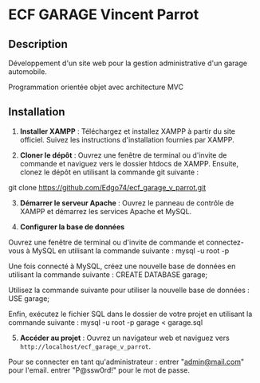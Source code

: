 # ECF GARAGE Vincent Parrot

## Description

Développement d'un site web pour la gestion administrative d'un garage automobile.

Programmation orientée objet avec architecture MVC

## Installation

1. **Installer XAMPP** : Téléchargez et installez XAMPP à partir du site officiel. Suivez les instructions d'installation fournies par XAMPP.

2. **Cloner le dépôt** : Ouvrez une fenêtre de terminal ou d'invite de commande et naviguez vers le dossier htdocs de XAMPP. Ensuite, clonez le dépôt en utilisant la commande git suivante :

git clone https://github.com/Edgo74/ecf_garage_v_parrot.git

3. **Démarrer le serveur Apache** : 
Ouvrez le panneau de contrôle de XAMPP et démarrez les services Apache et MySQL.

5. **Configurer la base de données**

Ouvrez une fenêtre de terminal ou d'invite de commande et connectez-vous à MySQL en utilisant la commande suivante :
 mysql -u root -p

Une fois connecté à MySQL, créez une nouvelle base de données en utilisant la commande suivante :
CREATE DATABASE garage;

Utilisez la commande suivante pour utiliser la nouvelle base de données :
USE garage;

Enfin, exécutez le fichier SQL dans le dossier de votre projet en utilisant la commande suivante :
mysql -u root -p garage < garage.sql

5. **Accéder au projet** : 
Ouvrez un navigateur web et naviguez vers `http://localhost/ecf_garage_v_parrot`.

Pour se connecter en tant qu'administrateur : 
entrer  "admin@mail.com" pour l'email. 
entrer "P@ssw0rd!" pour le mot de passe. 


